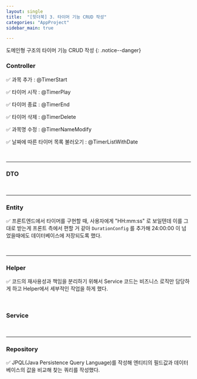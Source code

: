 ```yaml
---
layout: single
title:  "[힛더북] 3. 타이머 기능 CRUD 작성"
categories: "AppProject"
sidebar_main: true

---
```


도메인형 구조의 타이머 기능 CRUD 작성
{: .notice--danger}

### Controller

✅ 과목 추가 : @TimerStart

✅ 타이머 시작 : @TimerPlay

✅ 타이머 종료 : @TimerEnd

✅ 타이머 삭제 : @TimerDelete

✅ 과목명 수정 : @TimerNameModify

✅ 날짜에 따른 타이머 목록 불러오기 : @TimerListWithDate

<script src="https://gist.github.com/Hanseung2/2432ca18d23eb18cedb6269aadf9741f.js"></script>

<br/>

<hr/>

### DTO

<script src="https://gist.github.com/Hanseung2/32945212b985c7426ee15e972d8035b6.js"></script>

<br/>

<hr/>

### Entity

✅ 프론트엔드에서 타이머를 구현할 때, 사용자에게 "HH:mm:ss" 로 보일텐데 이를 그대로 받는게 프론트 측에서 편할 거 같아 `DurationConfig` 를 추가해 24:00:00 이 넘었을때에도 데이터베이스에 저장되도록 했다.

<script src="https://gist.github.com/Hanseung2/d08e8e8346f5e95aae599b1654c2d7e6.js"></script>

<br/>

<hr/>

### Helper

✅ 코드의 재사용성과 책임을 분리하기 위해서 Service 코드는 비즈니스 로직만 담당하게 하고 Helper에서 세부적인 작업을 하게 했다.

<script src="https://gist.github.com/Hanseung2/cba5de9d1ef63b3643109f0c425f3533.js"></script>

<br/>

### Service

<script src="https://gist.github.com/Hanseung2/773dbbf9acb505d5427d3a083676cefe.js"></script>

<br/>

<hr/>

### Repository

✅ JPQL(Java Persistence Query Language)를 작성해 엔티티의 필드값과 데이터베이스의 값을 비교해 찾는 쿼리를 작성했다.

<script src="https://gist.github.com/Hanseung2/bcfabe87858b65aca51dea079988380c.js"></script>